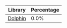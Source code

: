 | Library | Percentage |
| ------------- | ------------- |
| [Dolphin](https://github.com/shibbo/mkdd-decomp/blob/main/libs/Dolphin/docs/lib/Dolphin.md) | 0.0% |
